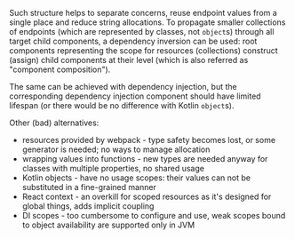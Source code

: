 Such structure helps to separate concerns, reuse endpoint values from a single place and reduce string allocations.
To propagate smaller collections of endpoints (which are represented by classes, not `object`s)
through all target child components, a dependency inversion can be used:
root components representing the scope for resources (collections) construct (assign) child components at their level
(which is also referred as "component composition").

The same can be achieved with dependency injection,
but the corresponding dependency injection component should have limited lifespan
(or there would be no difference with Kotlin `object`s).

Other (bad) alternatives:

- resources provided by webpack - type safety becomes lost, or some generator is needed; no ways to manage allocation
- wrapping values into functions - new types are needed anyway for classes with multiple properties, no shared usage
- Kotlin objects - have no usage scopes: their values can not be substituted in a fine-grained manner
- React context - an overkill for scoped resources as it's designed for global things, adds implicit coupling
- DI scopes - too cumbersome to configure and use, weak scopes bound to object availability are supported only in JVM
